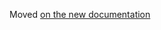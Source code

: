 Moved [on the new documentation](https://documentation.simplicite.io/documentation/operation/docker)